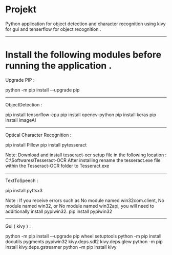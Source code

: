 # Projekt

Python application for object detection and character recognition using kivy for gui and tenserflow for object recognition .

----------------------------------------

# Install the following modules before running the application .

Upgrade PIP :

python -m pip install --upgrade pip

----------------------------------------

ObjectDetection :

pip install tensorflow-cpu
pip install opencv-python
pip install keras
pip install imageAI

----------------------------------------

Optical Character Recognition :

pip install Pillow
pip install pytesseract

Note:   Download and install tesseract-ocr setup file in the following location :
	C:\Softwares\Tesseract-OCR
	After installing rename the tesseract.exe file within the Tesseract-OCR folder to Tesseract.exe

----------------------------------------

TextToSpeech :

pip install pyttsx3

Note :  If you receive errors such as No module named win32com.client, No module named win32, or No
	module named win32api, you will need to additionally install pypiwin32.
	pip install pypiwin32

----------------------------------------

Gui ( kivy ) :

python -m pip install --upgrade pip wheel setuptools
python -m pip install docutils pygments pypiwin32 kivy.deps.sdl2 kivy.deps.glew
python -m pip install kivy.deps.gstreamer
python –m pip install kivy